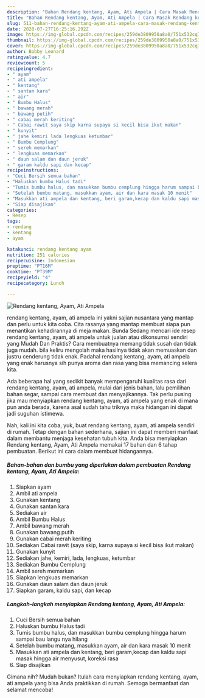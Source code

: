 ```yaml
---
description: "Bahan Rendang kentang, Ayam, Ati Ampela | Cara Masak Rendang kentang, Ayam, Ati Ampela Yang Lezat"
title: "Bahan Rendang kentang, Ayam, Ati Ampela | Cara Masak Rendang kentang, Ayam, Ati Ampela Yang Lezat"
slug: 511-bahan-rendang-kentang-ayam-ati-ampela-cara-masak-rendang-kentang-ayam-ati-ampela-yang-lezat
date: 2020-07-27T16:25:16.292Z
image: https://img-global.cpcdn.com/recipes/259de3809950a8a0/751x532cq70/rendang-kentang-ayam-ati-ampela-foto-resep-utama.jpg
thumbnail: https://img-global.cpcdn.com/recipes/259de3809950a8a0/751x532cq70/rendang-kentang-ayam-ati-ampela-foto-resep-utama.jpg
cover: https://img-global.cpcdn.com/recipes/259de3809950a8a0/751x532cq70/rendang-kentang-ayam-ati-ampela-foto-resep-utama.jpg
author: Bobby Leonard
ratingvalue: 4.7
reviewcount: 5
recipeingredient:
- " ayam"
- " ati ampela"
- " kentang"
- " santan kara"
- " air"
- " Bumbu Halus"
- " bawang merah"
- " bawang putih"
- " cabai merah keriting"
- " Cabai rawit saya skip karna supaya si kecil bisa ikut makan"
- " kunyit"
- " jahe kemiri lada lengkuas ketumbar"
- " Bumbu Cemplung"
- " sereh memarkan"
- " lengkuas memarkan"
- " daun salam dan daun jeruk"
- " garam kaldu sapi dan kecap"
recipeinstructions:
- "Cuci Bersih semua bahan"
- "Haluskan bumbu Halus tadi"
- "Tumis bumbu halus, dan masukkan bumbu cemplung hingga harum sampai bau langu nya hilang"
- "Setelah bumbu matang, masukkan ayam, air dan kara masak 10 menit"
- "Masukkan ati ampela dan kentang, beri garam,kecap dan kaldu sapi masak hingga air menyusut, koreksi rasa"
- "Siap disajikan"
categories:
- Resep
tags:
- rendang
- kentang
- ayam

katakunci: rendang kentang ayam 
nutrition: 251 calories
recipecuisine: Indonesian
preptime: "PT16M"
cooktime: "PT39M"
recipeyield: "4"
recipecategory: Lunch

---
```



![Rendang kentang, Ayam, Ati Ampela](https://img-global.cpcdn.com/recipes/259de3809950a8a0/751x532cq70/rendang-kentang-ayam-ati-ampela-foto-resep-utama.jpg)


rendang kentang, ayam, ati ampela ini yakni sajian nusantara yang mantap dan perlu untuk kita coba. Cita rasanya yang mantap membuat siapa pun menantikan kehadirannya di meja makan.
Bunda Sedang mencari ide resep rendang kentang, ayam, ati ampela untuk jualan atau dikonsumsi sendiri yang Mudah Dan Praktis? Cara membuatnya memang tidak susah dan tidak juga mudah. bila keliru mengolah maka hasilnya tidak akan memuaskan dan justru cenderung tidak enak. Padahal rendang kentang, ayam, ati ampela yang enak harusnya sih punya aroma dan rasa yang bisa memancing selera kita.

Ada beberapa hal yang sedikit banyak mempengaruhi kualitas rasa dari rendang kentang, ayam, ati ampela, mulai dari jenis bahan, lalu pemilihan bahan segar, sampai cara membuat dan menyajikannya. Tak perlu pusing jika mau menyiapkan rendang kentang, ayam, ati ampela yang enak di mana pun anda berada, karena asal sudah tahu triknya maka hidangan ini dapat jadi suguhan istimewa.




Nah, kali ini kita coba, yuk, buat rendang kentang, ayam, ati ampela sendiri di rumah. Tetap dengan bahan sederhana, sajian ini dapat memberi manfaat dalam membantu menjaga kesehatan tubuh kita. Anda bisa menyiapkan Rendang kentang, Ayam, Ati Ampela memakai 17 bahan dan 6 tahap pembuatan. Berikut ini cara dalam membuat hidangannya.

<!--inarticleads1-->

##### Bahan-bahan dan bumbu yang diperlukan dalam pembuatan Rendang kentang, Ayam, Ati Ampela:

1. Siapkan  ayam
1. Ambil  ati ampela
1. Gunakan  kentang
1. Gunakan  santan kara
1. Sediakan  air
1. Ambil  Bumbu Halus
1. Ambil  bawang merah
1. Gunakan  bawang putih
1. Gunakan  cabai merah keriting
1. Sediakan  Cabai rawit (saya skip, karna supaya si kecil bisa ikut makan)
1. Gunakan  kunyit
1. Sediakan  jahe, kemiri, lada, lengkuas, ketumbar
1. Sediakan  Bumbu Cemplung
1. Ambil  sereh memarkan
1. Siapkan  lengkuas memarkan
1. Gunakan  daun salam dan daun jeruk
1. Siapkan  garam, kaldu sapi, dan kecap




<!--inarticleads2-->

##### Langkah-langkah menyiapkan Rendang kentang, Ayam, Ati Ampela:

1. Cuci Bersih semua bahan
1. Haluskan bumbu Halus tadi
1. Tumis bumbu halus, dan masukkan bumbu cemplung hingga harum sampai bau langu nya hilang
1. Setelah bumbu matang, masukkan ayam, air dan kara masak 10 menit
1. Masukkan ati ampela dan kentang, beri garam,kecap dan kaldu sapi masak hingga air menyusut, koreksi rasa
1. Siap disajikan




Gimana nih? Mudah bukan? Itulah cara menyiapkan rendang kentang, ayam, ati ampela yang bisa Anda praktikkan di rumah. Semoga bermanfaat dan selamat mencoba!
